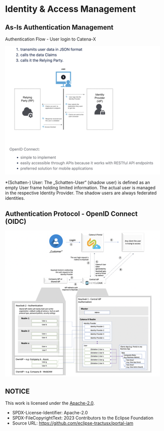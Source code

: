 # Identity & Access Management

## As-Is Authentication Management

Authentication Flow - User login to Catena-X

![AuthenticationFlow](/docs/static/authentication-flow.png)

\*(Schatten-) User: The „Schatten-User“ (shadow user) is defined as an empty User frame holding limited information. The actual user is managed in the respective Identity Provider.
The shadow users are always federated identities.

## Authentication Protocol - OpenID Connect (OIDC)

![AuthenticationProtocol](/docs/static/authentication-protocol.png)

## NOTICE

This work is licensed under the [Apache-2.0](https://www.apache.org/licenses/LICENSE-2.0).

- SPDX-License-Identifier: Apache-2.0
- SPDX-FileCopyrightText: 2023 Contributors to the Eclipse Foundation
- Source URL: https://github.com/eclipse-tractusx/portal-iam
